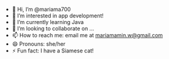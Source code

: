 - 👋 Hi, I’m @mariama700
- 👀 I’m interested in app development! 
- 🌱 I’m currently learning Java
- 💞️ I’m looking to collaborate on ...
- 📫 How to reach me: email me at mariamamin.w@gmail.com
- 😄 Pronouns: she/her
- ⚡ Fun fact: I have a Siamese cat!

<!---
mariama700/mariama700 is a ✨ special ✨ repository because its `README.md` (this file) appears on your GitHub profile.
You can click the Preview link to take a look at your changes.
--->
